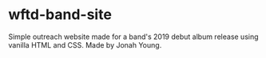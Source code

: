 # wftd-band-site
Simple outreach website made for a band's 2019 debut album release using vanilla HTML and CSS. Made by Jonah Young.
